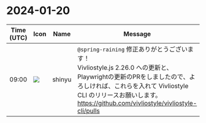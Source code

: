 # 2024-01-20

|Time (UTC)|Icon|Name|Message|
|---|---|---|---|
|09:00|![](https://avatars.slack-edge.com/2018-04-27/354445776386_e258f5ed5ba887b08668_72.jpg)|shinyu|`@spring-raining` 修正ありがとうございます！<br>Vivliostyle.js 2.26.0 への更新と、Playwrightの更新のPRをしましたので、よろしければ、これらを入れて Vivliostyle CLI のリリースお願いします。<br><https://github.com/vivliostyle/vivliostyle-cli/pulls>|
